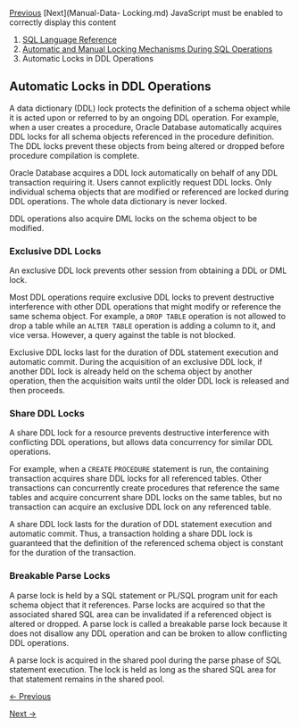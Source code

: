 [Previous](Automatic-Locks-in-DML-Operations.md) [Next](Manual-Data-
Locking.md) JavaScript must be enabled to correctly display this content

  1. [SQL Language Reference ](index.md)
  2. [Automatic and Manual Locking Mechanisms During SQL Operations](Automatic-and-Manual-Locking-Mechanisms-During-SQL-Operations.md)
  3. Automatic Locks in DDL Operations

## Automatic Locks in DDL Operations

A data dictionary (DDL) lock protects the definition of a schema object while
it is acted upon or referred to by an ongoing DDL operation. For example, when
a user creates a procedure, Oracle Database automatically acquires DDL locks
for all schema objects referenced in the procedure definition. The DDL locks
prevent these objects from being altered or dropped before procedure
compilation is complete.

Oracle Database acquires a DDL lock automatically on behalf of any DDL
transaction requiring it. Users cannot explicitly request DDL locks. Only
individual schema objects that are modified or referenced are locked during
DDL operations. The whole data dictionary is never locked.

DDL operations also acquire DML locks on the schema object to be modified.

### Exclusive DDL Locks

An exclusive DDL lock prevents other session from obtaining a DDL or DML lock.

Most DDL operations require exclusive DDL locks to prevent destructive
interference with other DDL operations that might modify or reference the same
schema object. For example, a `DROP TABLE` operation is not allowed to drop a
table while an `ALTER TABLE` operation is adding a column to it, and vice
versa. However, a query against the table is not blocked.

Exclusive DDL locks last for the duration of DDL statement execution and
automatic commit. During the acquisition of an exclusive DDL lock, if another
DDL lock is already held on the schema object by another operation, then the
acquisition waits until the older DDL lock is released and then proceeds.

### Share DDL Locks

A share DDL lock for a resource prevents destructive interference with
conflicting DDL operations, but allows data concurrency for similar DDL
operations.

For example, when a `CREATE` `PROCEDURE` statement is run, the containing
transaction acquires share DDL locks for all referenced tables. Other
transactions can concurrently create procedures that reference the same tables
and acquire concurrent share DDL locks on the same tables, but no transaction
can acquire an exclusive DDL lock on any referenced table.

A share DDL lock lasts for the duration of DDL statement execution and
automatic commit. Thus, a transaction holding a share DDL lock is guaranteed
that the definition of the referenced schema object is constant for the
duration of the transaction.

### Breakable Parse Locks

A parse lock is held by a SQL statement or PL/SQL program unit for each schema
object that it references. Parse locks are acquired so that the associated
shared SQL area can be invalidated if a referenced object is altered or
dropped. A parse lock is called a breakable parse lock because it does not
disallow any DDL operation and can be broken to allow conflicting DDL
operations.

A parse lock is acquired in the shared pool during the parse phase of SQL
statement execution. The lock is held as long as the shared SQL area for that
statement remains in the shared pool.


[← Previous](Automatic-Locks-in-DDL-Operations.md)

[Next →](Manual-Data-Locking.md)
